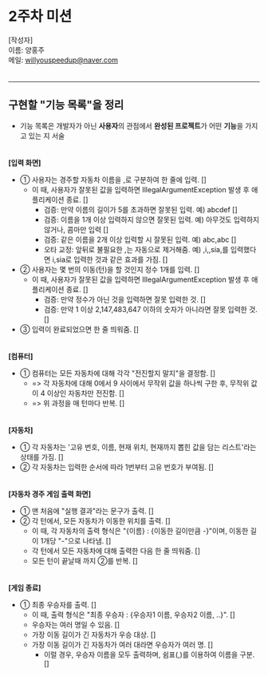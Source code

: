 # 2주차 미션

[작성자]　   
이름: 양홍주   
메일: willyouspeedup@naver.com　   
　   
***

## 구현할 "기능 목록"을 정리
- 기능 목록은 개발자가 아닌 **사용자**의 관점에서 **완성된 프로젝트**가 어떤 **기능**을 가지고 있는 지 서술

　    
**[입력 화면]**　   
- ① 사용자는 경주할 자동차 이름을 ,로 구분하여 한 줄에 입력. []　   
  - 이 때, 사용자가 잘못된 값을 입력하면 IllegalArgumentException 발생 후 애플리케이션 종료. []　    　    
    - 검증: 만약 이름의 길이가 5를 초과하면 잘못된 입력. 예) abcdef [] 　   
    - 검증: 이름을 1개 이상 입력하지 않으면 잘못된 입력. 예) 아무것도 입력하지 않거나, 콤마만 입력 [] 　   
    - 검증: 같은 이름을 2개 이상 입력할 시 잘못된 입력. 예) abc,abc [] 　   
    - 오타 교정: 앞뒤로 불필요한 ,는 자동으로 제거해줌. 예) ,i,,sia,를 입력했다면 i,sia로 입력한 것과 같은 효과를 가짐. [] 　
- ② 사용자는 몇 번의 이동(턴)을 할 것인지 정수 1개를 입력. [] 　    
  - 이 때, 사용자가 잘못된 값을 입력하면 IllegalArgumentException 발생 후 애플리케이션 종료. [] 　   
    - 검증: 만약 정수가 아닌 것을 입력하면 잘못 입력한 것. []　    
    - 검증: 만약 1 이상 2,147,483,647 이하의 숫자가 아니라면 잘못 입력한 것. []　
- ③ 입력이 완료되었으면 한 줄 띄워줌. []

　　   
**[컴퓨터]**　   
- ① 컴퓨터는 모든 자동차에 대해 각각 "전진할지 말지"을 결정함. []
  - => 각 자동차에 대해 0에서 9 사이에서 무작위 값을 하나씩 구한 후, 무작위 값이 4 이상인 자동차만 전진함. []
  - => 위 과정을 매 턴마다 반복. []

　   
**[자동차]**
- ① 각 자동차는 '고유 번호, 이름, 현재 위치, 현재까지 뽑힌 값을 담는 리스트'라는 상태를 가짐. []
- ② 각 자동차는 입력한 순서에 따라 1번부터 고유 번호가 부여됨. []

　   
**[자동차 경주 게임 출력 화면]**　   
- ① 맨 처음에 "실행 결과"라는 문구가 출력. []
- ② 각 턴에서, 모든 자동차가 이동한 위치를 출력. []
  - 이 때, 각 자동차의 출력 형식은 "{이름} : {이동한 길이만큼 -}"이며, 이동한 길이 1개당 "-"으로 나타냄. []
  - 각 턴에서 모든 자동차에 대해 출력한 다음 한 줄 띄워줌. []
  - 모든 턴이 끝날때 까지 ②를 반복. []

　   
**[게임 종료]**　   
- ① 최종 우승자를 출력.  []
  - 이 때, 출력 형식은 "최종 우승자 : {우승자1 이름, 우승자2 이름, ..}". []
  - 우승자는 여러 명일 수 있음. []
  - 가장 이동 길이가 긴 자동차가 우승 대상. []
  - 가장 이동 길이가 긴 자동차가 여러 대라면 우승자가 여러 명. []
    - 이럴 경우, 우승자 이름을 모두 출력하며, 쉼표(,)를 이용하여 이름을 구분. []

　   